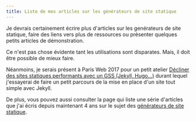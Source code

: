```yaml
---
title: Liste de mes articles sur les générateurs de site statique
---
```


Je devrais certainement écrire plus d'articles sur les genérateurs de site statique, faire des liens vers plus de ressources ou présenter quelques petits articles de démonstration.

Ce n'est pas chose évidente tant les utilisations sont disparates. Mais, il doit être possible de mieux faire.

Néanmoins, je serais présent à Paris Web 2017 pour un petit atelier [Décliner des sites statiques performants avec un GSS (Jekyll, Hugo…)](https://www.paris-web.fr/2017/ateliers/decliner-des-sites-statiques-performants-avec-un-gss-jekyll-hugo.php) durant lequel j'essayerai de faire un petit parcours de la mise en place d'un site tout simple avec Jekyll.

De plus, vous pouvez aussi consulter la page qui liste une série d'articles que j'ai écris depuis maintenant 4 ans sur le sujet des [générateurs de site statique](/generateur-site-statique/).


